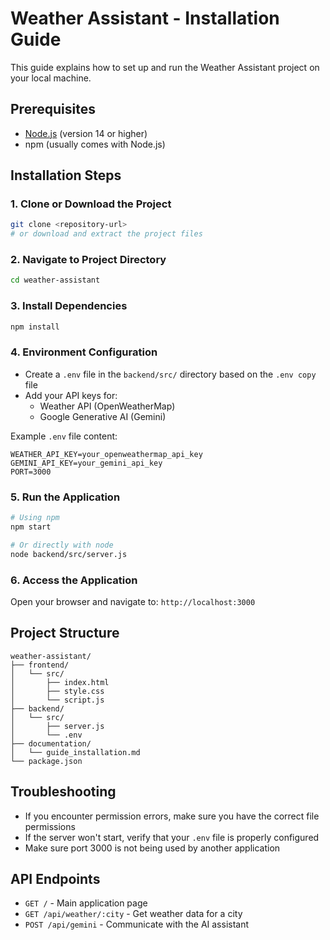 # Weather Assistant - Installation Guide

This guide explains how to set up and run the Weather Assistant project on your local machine.

## Prerequisites

- [Node.js](https://nodejs.org/) (version 14 or higher)
- npm (usually comes with Node.js)

## Installation Steps

### 1. Clone or Download the Project
```bash
git clone <repository-url>
# or download and extract the project files
```

### 2. Navigate to Project Directory
```bash
cd weather-assistant
```

### 3. Install Dependencies
```bash
npm install
```

### 4. Environment Configuration
- Create a `.env` file in the `backend/src/` directory based on the `.env copy` file
- Add your API keys for:
  - Weather API (OpenWeatherMap)
  - Google Generative AI (Gemini)

Example `.env` file content:
```
WEATHER_API_KEY=your_openweathermap_api_key
GEMINI_API_KEY=your_gemini_api_key
PORT=3000
```

### 5. Run the Application
```bash
# Using npm
npm start

# Or directly with node
node backend/src/server.js
```

### 6. Access the Application
Open your browser and navigate to: `http://localhost:3000`

## Project Structure
```
weather-assistant/
├── frontend/
│   └── src/
│       ├── index.html
│       ├── style.css
│       └── script.js
├── backend/
│   └── src/
│       ├── server.js
│       └── .env
├── documentation/
│   └── guide_installation.md
└── package.json
```

## Troubleshooting

- If you encounter permission errors, make sure you have the correct file permissions
- If the server won't start, verify that your `.env` file is properly configured
- Make sure port 3000 is not being used by another application

## API Endpoints

- `GET /` - Main application page
- `GET /api/weather/:city` - Get weather data for a city
- `POST /api/gemini` - Communicate with the AI assistant